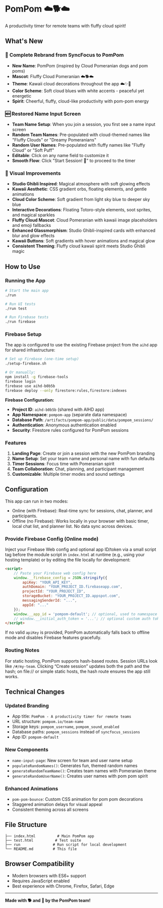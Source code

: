 # PomPom ☁️🐕☁️

A productivity timer for remote teams with fluffy cloud spirit!

## What's New

### 🎉 Complete Rebrand from SyncFocus to PomPom
- **New Name**: PomPom (inspired by Cloud Pomeranian dogs and pom poms)
- **Mascot**: Fluffy Cloud Pomeranian ☁️🐕☁️
- **Theme**: Kawaii cloud decorations throughout the app ☁️✨💖
- **Color Scheme**: Soft cloud blues with white accents - peaceful yet energetic
- **Spirit**: Cheerful, fluffy, cloud-like productivity with pom-pom energy

### 🆕 Restored Name Input Screen
- **Team Name Setup**: When you join a session, you first see a name input screen
- **Random Team Names**: Pre-populated with cloud-themed names like "Fluffy Clouds" or "Dreamy Pomeranians"
- **Random User Names**: Pre-populated with fluffy names like "Fluffy Cloud" or "Soft Puff"
- **Editable**: Click on any name field to customize it
- **Smooth Flow**: Click "Start Session! 🎉" to proceed to the timer

### 🎨 Visual Improvements
- **Studio Ghibli Inspired**: Magical atmosphere with soft glowing effects
- **Kawaii Aesthetic**: CSS gradient orbs, floating elements, and gentle animations
- **Cloud Color Scheme**: Soft gradient from light sky blue to deeper sky blue
- **Interactive Decorations**: Floating Totoro-style elements, soot sprites, and magical sparkles
- **Fluffy Cloud Mascot**: Cloud Pomeranian with kawaii image placeholders and emoji fallbacks
- **Enhanced Glassmorphism**: Studio Ghibli-inspired cards with enhanced blur and glow effects
- **Kawaii Buttons**: Soft gradients with hover animations and magical glow
- **Consistent Theming**: Fluffy cloud kawaii spirit meets Studio Ghibli magic

## How to Use

### Running the App
```bash
# Start the main app
./run

# Run UI tests
./run test

# Run Firebase tests
./run firebase
```

### Firebase Setup
The app is configured to use the existing Firebase project from the `aihd` app for shared infrastructure:

```bash
# Set up Firebase (one-time setup)
./setup-firebase.sh

# Or manually:
npm install -g firebase-tools
firebase login
firebase use aihd-b0b5b
firebase deploy --only firestore:rules,firestore:indexes
```

**Firebase Configuration:**
- **Project ID**: `aihd-b0b5b` (shared with AIHD app)
- **App Namespace**: `pompom-app` (separate data namespace)
- **Database Path**: `/artifacts/pompom-app/public/data/pompom_sessions/`
- **Authentication**: Anonymous authentication enabled
- **Security**: Firestore rules configured for PomPom sessions

### Features
1. **Landing Page**: Create or join a session with the new PomPom branding
2. **Name Setup**: Set your team name and personal name with fun defaults
3. **Timer Sessions**: Focus time with Pomeranian spirit
4. **Team Collaboration**: Chat, planning, and participant management
5. **Customizable**: Multiple timer modes and sound settings

## Configuration

This app can run in two modes:

- Online (with Firebase): Real-time sync for sessions, chat, planner, and participants.
- Offline (no Firebase): Works locally in your browser with basic timer, local chat list, and planner list. No data sync across devices.

### Provide Firebase Config (Online mode)

Inject your Firebase Web config and optional app ID/token via a small script tag before the module script in `index.html` at runtime (e.g., using your hosting template) or by editing the file locally for development:

```html
<script>
	// Paste your Firebase web config here
	window.__firebase_config = JSON.stringify({
		apiKey: "YOUR_API_KEY",
		authDomain: "YOUR_PROJECT_ID.firebaseapp.com",
		projectId: "YOUR_PROJECT_ID",
		storageBucket: "YOUR_PROJECT_ID.appspot.com",
		messagingSenderId: "...",
		appId: "..."
	});
	window.__app_id = 'pompom-default'; // optional, used to namespace Firestore paths
	// window.__initial_auth_token = '...'; // optional custom auth token
</script>
```

If no valid `apiKey` is provided, PomPom automatically falls back to offline mode and disables Firebase features gracefully.

### Routing Notes

For static hosting, PomPom supports hash-based routes. Session URLs look like `/#/my-team`. Clicking “Create session” updates both the path and the hash; on file:// or simple static hosts, the hash route ensures the app still works.

## Technical Changes

### Updated Branding
- App title: `PomPom - A productivity timer for remote teams`
- URL structure: `pompom.io/team-name`
- Storage keys: `pompom_username`, `pompom_sound_enabled`
- Database paths: `pompom_sessions` instead of `syncfocus_sessions`
- App ID: `pompom-default`

### New Components
- `name-input-page`: New screen for team and user name setup
- `populateRandomNames()`: Generates fun, themed random names
- `generateRandomTeamName()`: Creates team names with Pomeranian theme
- `generateRandomUserName()`: Creates user names with pom pom spirit

### Enhanced Animations
- `pom-pom-bounce`: Custom CSS animation for pom pom decorations
- Staggered animation delays for visual appeal
- Consistent theming across all screens

## File Structure
```
├── index.html          # Main PomPom app
├── test.html          # Test suite
├── run               # Run script for local development
└── README.md         # This file
```

## Browser Compatibility
- Modern browsers with ES6+ support
- Requires JavaScript enabled
- Best experience with Chrome, Firefox, Safari, Edge

---

**Made with 🐕 and 🎀 by the PomPom team!**
